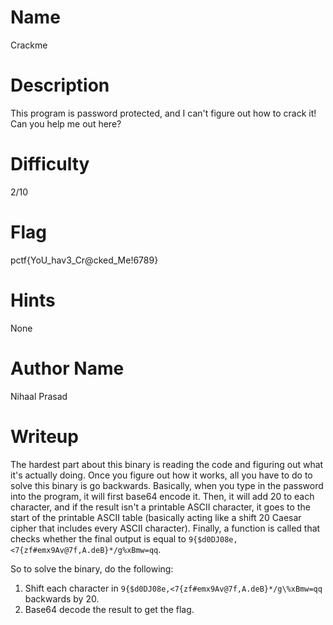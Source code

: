 # Name
Crackme

# Description
This program is password protected, and I can't figure out how to crack it! Can you help me out here?

# Difficulty
2/10

# Flag
pctf{YoU\_hav3\_Cr@cked\_Me!6789}

# Hints
None

# Author Name
Nihaal Prasad

# Writeup
The hardest part about this binary is reading the code and figuring out what it's actually doing. Once you figure out how it works, all you have to do to solve this binary is go backwards. Basically, when you type in the password into the program, it will first base64 encode it. Then, it will add 20 to each character, and if the result isn't a printable ASCII character, it goes to the start of the printable ASCII table (basically acting like a shift 20 Caesar cipher that includes every ASCII character). Finally, a function is called that checks whether the final output is equal to ```9{$d0DJ08e,<7{zf#emx9Av@7f,A.deB}*/g%xBmw=qq```.

So to solve the binary, do the following:
1. Shift each character in ```9{$d0DJ08e,<7{zf#emx9Av@7f,A.deB}*/g\%xBmw=qq``` backwards by 20.
2. Base64 decode the result to get the flag.

